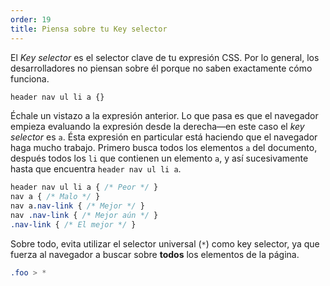 ```yaml
---
order: 19
title: Piensa sobre tu Key selector
---
```


El *Key selector* es el selector clave de tu expresión CSS.  Por lo general, los desarrolladores no piensan sobre él porque no saben exactamente cómo funciona.

```css
header nav ul li a {}
```

Échale un vistazo a la expresión anterior. Lo que pasa es que el navegador empieza evaluando la expresión desde la derecha&mdash;en este caso el *key selector* es `a`. Ésta expresión en particular está haciendo que el navegador haga mucho trabajo. Primero busca todos los elementos `a` del documento, después todos los `li` que contienen un elemento `a`, y así sucesivamente hasta que encuentra `header nav ul li a`.

```css
header nav ul li a { /* Peor */ }
nav a { /* Malo */ }
nav a.nav-link { /* Mejor */ }
nav .nav-link { /* Mejor aún */ }
.nav-link { /* El mejor */ }
```

Sobre todo, evita utilizar el selector universal (`*`) como key selector, ya que fuerza al navegador a buscar sobre **todos** los elementos de la página.

```css
.foo > *
```